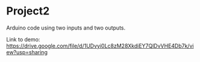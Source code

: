 # Project2
Arduino code using two inputs and two outputs.

Link to demo: https://drive.google.com/file/d/1UDvyi0Lc8zM28XkdiEY7QlDvVHE4Db7k/view?usp=sharing
